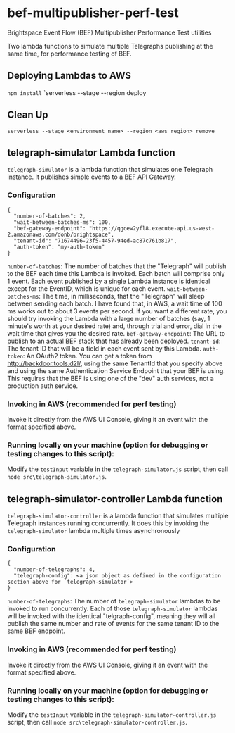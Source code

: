 # bef-multipublisher-perf-test
Brightspace Event Flow (BEF) Multipublisher Performance Test utilities

Two lambda functions to simulate multiple Telegraphs publishing at the same time, for performance testing of BEF.

## Deploying Lambdas to AWS
`npm install`
`serverless --stage <environment name> --region <aws region> deploy

## Clean Up
`serverless --stage <environment name> --region <aws region> remove`

## telegraph-simulator Lambda function
`telegraph-simulator` is a lambda function that simulates one Telegraph instance.  It publishes simple events to a BEF API Gateway.

### Configuration
```
{
  "number-of-batches": 2,
  "wait-between-batches-ms": 100,
  "bef-gateway-endpoint": "https://qgoew2yfl8.execute-api.us-west-2.amazonaws.com/donb/brightspace",
  "tenant-id": "71674496-23f5-4457-94ed-ac87c761b817",
  "auth-token": "my-auth-token"
}
```

`number-of-batches`: The number of batches that the "Telegraph" will publish to the BEF each time this Lambda is invoked.  Each batch will comprise only 1 event.  Each event published by a single Lambda instance is identical except for the EventID, which is unique for each event.
`wait-between-batches-ms`: The time, in milliseconds, that the "Telegraph" will sleep between sending each batch.  I have found that, in AWS, a wait time of 100 ms works out to about 3 events per second.  If you want a different rate, you should try invoking the Lambda with a large number of batches (say, 1 minute's worth at your desired rate) and, through trial and error, dial in the wait time that gives you the desired rate.
`bef-gateway-endpoint`: The URL to publish to an actual BEF stack that has already been deployed.
`tenant-id`: The tenant ID that will be a field in each event sent by this Lambda.
`auth-token`: An OAuth2 token.  You can get a token from http://backdoor.tools.d2l/, using the same TenantId that you specify above and using the same Authentication Service Endpoint that your BEF is using.  This requires that the BEF is using one of the "dev" auth services, not a production auth service.

### Invoking in AWS (recommended for perf testing)
Invoke it directly from the AWS UI Console, giving it an event with the format specified above.

### Running locally on your machine (option for debugging or testing changes to this script):
Modify the `testInput` variable in the `telegraph-simulator.js` script, then call `node src\telegraph-simulator.js`.

## telegraph-simulator-controller Lambda function
`telegraph-simulator-controller` is a lambda function that simulates multiple Telegraph instances running concurrently.  It does this by invoking the `telegraph-simulator` lambda multiple times asynchronously

### Configuration
```
{
  "number-of-telegraphs": 4,
  "telegraph-config": <a json object as defined in the configuration section above for `telegraph-simulator`>
}
```

`number-of-telegraphs`: The number of `telegraph-simulator` lambdas to be invoked to run concurrently.  Each of those `telegraph-simulator` lambdas will be invoked with the identical "telgraph-config", meaning they will all publish the same number and rate of events for the same tenant ID to the same BEF endpoint.

### Invoking in AWS (recommended for perf testing)
Invoke it directly from the AWS UI Console, giving it an event with the format specified above.

### Running locally on your machine (option for debugging or testing changes to this script):
Modify the `testInput` variable in the `telegraph-simulator-controller.js` script, then call `node src\telegraph-simulator-controller.js`.